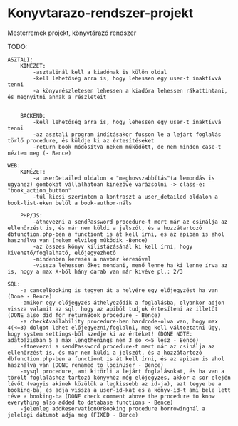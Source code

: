 # Konyvtarazo-rendszer-projekt
Mesterremek projekt, könyvtárazó rendszer


TODO:

    ASZTALI:
        KINÉZET:
            -asztalinál kell a kiadónak is külön oldal
            -kell lehetőség arra is, hogy lehessen egy user-t inaktívvá tenni
            -a könyvrészletesen lehessen a kiadóra lehessen rákattintani, és megnyitni annak a részleteit


        BACKEND:
            -kell lehetőség arra is, hogy lehessen egy user-t inaktívvá tenni
            -az asztali program indításakor fusson le a lejárt foglalás törlő procedure, és küldje ki az értesítéseket
            -return book módosítva nekem működött, de nem minden case-t néztem meg (- Bence)

    WEB:
        KINÉZET:
            -a userDetailed oldalon a "meghosszabbítás"(a lemondás is ugyanez) gombokat vállalhatóan kinézővé varázsolni -> class-e: "book_action_button"
            -túl kicsi szerintem a kontraszt a user_detailed oldalon a book-list-eken belül a book-author-náls

        PHP/JS:
            -átnevezni a sendPassword procedure-t mert már az csinálja az ellenőrzést is, és már nem küldi a jelszót, és a hozzátartozó dbfunction.php-ben a functiont is át kell írni, és az apiban is ahol használva van (nekem elvileg működik -Bence)
            -az összes könyv kilistázásánál ki kell írni, hogy kivehető/foglalható, előjegyezhető
            -mindenben keresés a navbar keresővel
            -vissza lehessen őket mondani, menő lenne ha ki lenne írva az is, hogy a max X-ből hány darab van már kivéve pl.: 2/3

    SQL:
        -a cancelBooking is tegyen át a helyére egy előjegyzést ha van (Done - Bence)
        -amikor egy előjegyzés áthelyeződik a foglalásba, olyankor adjon vissza valamit az sql, hogy az apiból tudjuk értesíteni az illetőt (DONE also did for returnBook procedure - Bence)
        -a checkAvailability procedure-ben hardcode-olva van, hogy max 4(<=3) dolgot lehet előjegyezni/foglalni, meg kell változtatni úgy, hogy system settings-ből szedje ki az értéket! (DONE NOTE: adatbázisban 5 a max lengthenings nem 3 so <=5 lesz - Bence)
        -átnevezni a sendPassword procedure-t mert már az csinálja az ellenőrzést is, és már nem küldi a jelszót, és a hozzátartozó dbfunction.php-ben a functiont is át kell írni, és az apiban is ahol használva van (DONE renamed to loginUser - Bence)
        -mysql procedure, ami kitörli a lejárt foglalásokat, és ha van a törölt foglaláshoz tartozó könyvhöz még előjegyzés, akkor a sor elején lévőt (vagyis akinek közülük a legkissebb az id-ja), azt tegye be a booking-ba, és adja vissza a user-id-kat és a könyv-id-t ami bele lett téve a booking-ba (DONE check comment above the procedure to know everything also added to database functions - Bence)
        -jelenleg addReservationOrBooking procedure borrowingnál a jelelegi dátumot adja meg (FIXED - Bence)
